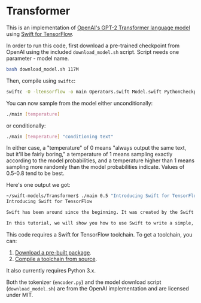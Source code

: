 # Transformer

This is an implementation of [OpenAI's GPT-2 Transformer language model](https://github.com/openai/gpt-2) using [Swift for TensorFlow](https://github.com/tensorflow/swift).

In order to run this code, first download a pre-trained checkpoint from OpenAI
using the included `download_model.sh` script. Script needs one parameter - model name.

```sh
bash download_model.sh 117M
```

Then, compile using `swiftc`:

```sh
swiftc -O -ltensorflow -o main Operators.swift Model.swift PythonCheckpointReader.swift main.swift
```

You can now sample from the model either unconditionally:

```sh
./main [temperature]
```

or conditionally:

```sh
./main [temperature] "conditioning text"
```

In either case, a "temperature" of 0 means "always output the same text, but it'll be fairly boring,"
a temperature of 1 means sampling exactly according to the model probabilities, and a temperature
higher than 1 means sampling more randomly than the model probabilities indicate. Values of 0.5-0.8 tend
to be best.

Here's one output we got:

```sh
~/swift-models/Transformer$ ./main 0.5 "Introducing Swift for TensorFlow"
Introducing Swift for TensorFlow

Swift has been around since the beginning. It was created by the Swift team to enable developers to write Swift code. It is a powerful language for developing many different types of data structures.

In this tutorial, we will show you how to use Swift to write a simple, simple TensorFlow program.
```

This code requires a Swift for TensorFlow toolchain.
To get a toolchain, you can:

1. [Download a pre-built package](https://github.com/tensorflow/swift/blob/master/Installation.md).
2. [Compile a toolchain from source](https://github.com/apple/swift/tree/tensorflow#building-swift-for-tensorflow).

It also currently requires Python 3.x.

Both the tokenizer (`encoder.py`) and the model download script (`download_model.sh`) are
from the OpenAI implementation and are licensed under MIT.
